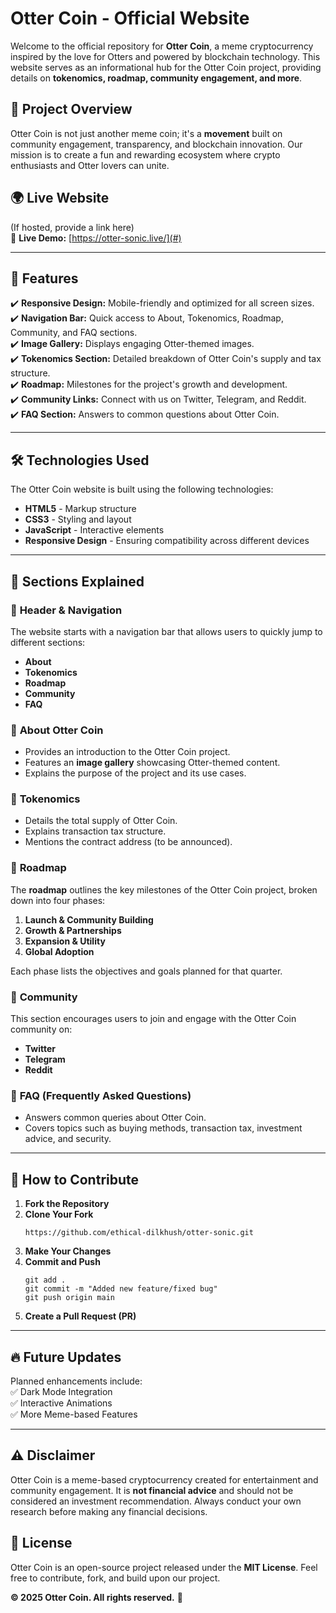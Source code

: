 # Otter Coin - Official Website  

Welcome to the official repository for **Otter Coin**, a meme cryptocurrency inspired by the love for Otters and powered by blockchain technology. This website serves as an informational hub for the Otter Coin project, providing details on **tokenomics, roadmap, community engagement, and more**.

## 🚀 Project Overview  

Otter Coin is not just another meme coin; it's a **movement** built on community engagement, transparency, and blockchain innovation. Our mission is to create a fun and rewarding ecosystem where crypto enthusiasts and Otter lovers can unite.

## 🌍 Live Website  

(If hosted, provide a link here)  
🔗 **Live Demo:** [https://otter-sonic.live/](#)  

---

## 🎨 Features  

✔️ **Responsive Design:** Mobile-friendly and optimized for all screen sizes.  
✔️ **Navigation Bar:** Quick access to About, Tokenomics, Roadmap, Community, and FAQ sections.  
✔️ **Image Gallery:** Displays engaging Otter-themed images.  
✔️ **Tokenomics Section:** Detailed breakdown of Otter Coin's supply and tax structure.  
✔️ **Roadmap:** Milestones for the project's growth and development.  
✔️ **Community Links:** Connect with us on Twitter, Telegram, and Reddit.  
✔️ **FAQ Section:** Answers to common questions about Otter Coin.  

---

## 🛠️ Technologies Used  

The Otter Coin website is built using the following technologies:  

- **HTML5** - Markup structure  
- **CSS3** - Styling and layout  
- **JavaScript** - Interactive elements  
- **Responsive Design** - Ensuring compatibility across different devices  

---

## 📜 Sections Explained  

### 🔹 **Header & Navigation**  
The website starts with a navigation bar that allows users to quickly jump to different sections:  
- **About**  
- **Tokenomics**  
- **Roadmap**  
- **Community**  
- **FAQ**  

### 🔹 **About Otter Coin**  
- Provides an introduction to the Otter Coin project.  
- Features an **image gallery** showcasing Otter-themed content.  
- Explains the purpose of the project and its use cases.  

### 🔹 **Tokenomics**  
- Details the total supply of Otter Coin.  
- Explains transaction tax structure.  
- Mentions the contract address (to be announced).  

### 🔹 **Roadmap**  
The **roadmap** outlines the key milestones of the Otter Coin project, broken down into four phases:  
1. **Launch & Community Building**  
2. **Growth & Partnerships**  
3. **Expansion & Utility**  
4. **Global Adoption**  

Each phase lists the objectives and goals planned for that quarter.  

### 🔹 **Community**  
This section encourages users to join and engage with the Otter Coin community on:  
- **Twitter**  
- **Telegram**  
- **Reddit**  

### 🔹 **FAQ (Frequently Asked Questions)**  
- Answers common queries about Otter Coin.  
- Covers topics such as buying methods, transaction tax, investment advice, and security.  

---

## 📌 How to Contribute  

1. **Fork the Repository**  
2. **Clone Your Fork**  
   ```
   https://github.com/ethical-dilkhush/otter-sonic.git
   ```
3. **Make Your Changes**  
4. **Commit and Push**  
   ```
   git add .
   git commit -m "Added new feature/fixed bug"
   git push origin main
   ```
5. **Create a Pull Request (PR)**  

---

## 🔥 Future Updates  

Planned enhancements include:  
✅ Dark Mode Integration  
✅ Interactive Animations  
✅ More Meme-based Features  

---

## ⚠️ Disclaimer
Otter Coin is a meme-based cryptocurrency created for entertainment and community engagement. It is **not financial advice** and should not be considered an investment recommendation. Always conduct your own research before making any financial decisions.

## 📜 License
Otter Coin is an open-source project released under the **MIT License**. Feel free to contribute, fork, and build upon our project.

**© 2025 Otter Coin. All rights reserved.** 🦦  
